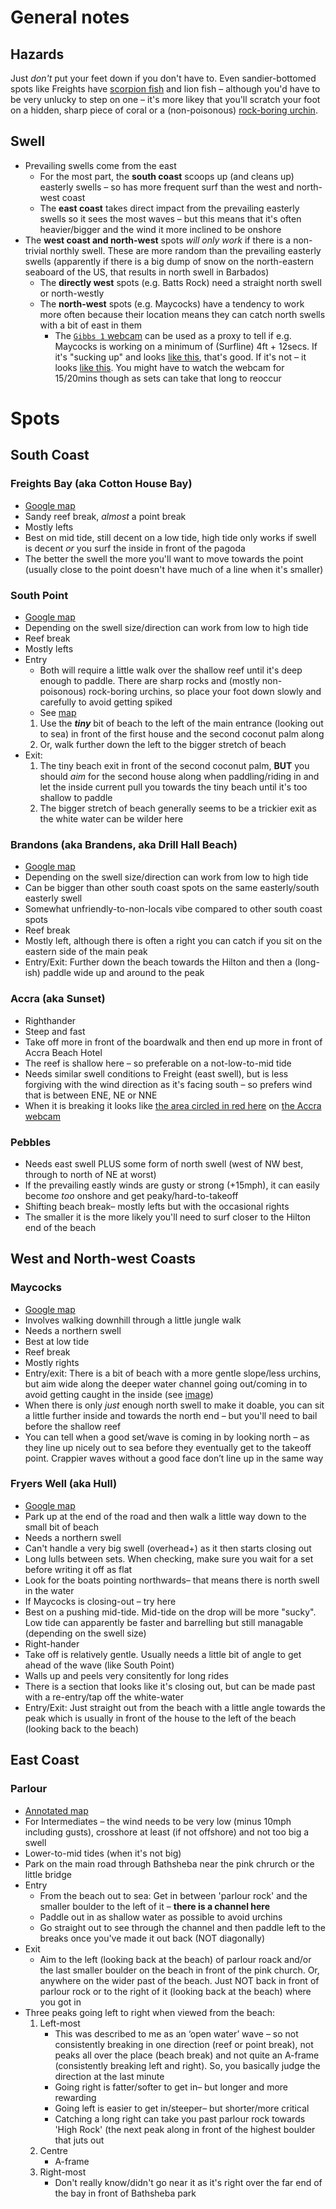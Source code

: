 # General notes

## Hazards

Just _don't_ put your feet down if you don't have to. Even sandier-bottomed spots like Freights have [scorpion fish](https://en.wikipedia.org/wiki/Scorpaena_plumieri) and lion fish – although you'd have to be very unlucky to step on one – it's more likey that you'll scratch your foot on a hidden, sharp piece of coral or a (non-poisonous) [rock-boring urchin](https://en.wikipedia.org/wiki/Echinometra_lucunter).  

## Swell

- Prevailing swells come from the east
  - For the most part, the **south coast** scoops up (and cleans up) easterly swells – so has more frequent surf than the west and north-west coast
  - The **east coast** takes direct impact from the prevailing easterly swells so it sees the most waves – but this means that it's often heavier/bigger and the wind it more inclined to be onshore
- The **west coast and north-west** spots _will only work_ if there is a non-trivial northly swell. These are more random than the prevailing easterly swells (apparently if there is a big dump of snow on the north-eastern seaboard of the US, that results in north swell in Barbados)
  - The **directly west** spots (e.g. Batts Rock) need a straight north swell or north-westly
  - The **north-west** spots (e.g. Maycocks) have a tendency to work more often because their location means they can catch north swells with a bit of east in them
    - The [`Gibbs 1` webcam](https://www.iwcpinc.com/cameras/gibbes-1/) can be used as a proxy to tell if e.g. Maycocks is working on a minimum of (Surfline) 4ft + 12secs. If it's "sucking up" and looks [like this]([url](https://github.com/lukehefson/node-app/assets/1469659/289be21c-e3c0-4f3e-86d7-176b10b0d17d)), that's good. If it's not – it looks [like this](https://github.com/lukehefson/node-app/assets/1469659/8bf25e4a-a0a8-4713-b6d3-4fe16d810c0e). You might have to watch the webcam for 15/20mins though as sets can take that long to reoccur 

# Spots

## South Coast

### Freights Bay (aka Cotton House Bay)
- [Google map](https://goo.gl/maps/paPiFN6tgg1L6DZG6)
- Sandy reef break, _almost_ a point break
- Mostly lefts
- Best on mid tide, still decent on a low tide, high tide only works if swell is decent _or_ you surf the inside in front of the pagoda 
- The better the swell the more you'll want to move towards the point (usually close to the point doesn't have much of a line when it's smaller)

### South Point
- [Google map](https://goo.gl/maps/BXwhR2rW5zpqAfdr7)
- Depending on the swell size/direction can work from low to high tide
- Reef break
- Mostly lefts
- Entry
  - Both will require a little walk over the shallow reef until it's deep enough to paddle. There are sharp rocks and (mostly non-poisonous) rock-boring urchins, so place your foot down slowly and carefully to avoid getting spiked
  - See [map](https://user-images.githubusercontent.com/1469659/172950596-65413cf5-981c-45b8-abc7-51bb304a0f09.png)
  1. Use the **_tiny_** bit of beach to the left of the main entrance (looking out to sea) in front of the first house and the second coconut palm along
  2. Or, walk further down the left to the bigger stretch of beach
- Exit:
  1. The tiny beach exit in front of the second coconut palm, **BUT** you should _aim_ for the second house along when paddling/riding in and let the inside current pull you towards the tiny beach until it's too shallow to paddle
  2. The bigger stretch of beach generally seems to be a trickier exit as the white water can be wilder here

### Brandons (aka Brandens, aka Drill Hall Beach)
- [Google map](https://goo.gl/maps/SmbYjJoJa9hX4wyU7)
- Depending on the swell size/direction can work from low to high tide
- Can be bigger than other south coast spots on the same easterly/south easterly swell
- Somewhat unfriendly-to-non-locals vibe compared to other south coast spots
- Reef break
- Mostly left, although there is often a right you can catch if you sit on the eastern side of the main peak
- Entry/Exit: Further down the beach towards the Hilton and then a (long-ish) paddle wide up and around to the peak
 
### Accra (aka Sunset)

- Righthander
- Steep and fast
- Take off more in front of the boardwalk and then end up more in front of Accra Beach Hotel
- The reef is shallow here – so preferable on a not-low-to-mid tide
- Needs similar swell conditions to Freight (east swell), but is less forgiving with the wind direction as it's facing south – so prefers wind that is between ENE, NE or NNE
- When it is breaking it looks like [the area circled in red here](https://github.com/lukehefson/node-app/assets/1469659/ba00ae6e-466e-4c3d-96ce-b7f386d76b04) on [the Accra webcam](https://www.iwcpinc.com/cameras/accra/)

### Pebbles

- Needs east swell PLUS some form of north swell (west of NW best, through to north of NE at worst)
- If the prevailing eastly winds are gusty or strong (+15mph), it can easily become _too_ onshore and get peaky/hard-to-takeoff
- Shifting beach break– mostly lefts but with the occasional rights
- The smaller it is the more likely you'll need to surf closer to the Hilton end of the beach

## West and North-west Coasts

### Maycocks

- [Google map](https://goo.gl/maps/7Nfmz88BN7dLE1Vt6)
- Involves walking downhill through a little jungle walk
- Needs a northern swell
- Best at low tide
- Reef break
- Mostly rights
- Entry/exit: There is a bit of beach with a more gentle slope/less urchins, but aim wide along the deeper water channel going out/coming in to avoid getting caught in the inside (see [image](https://user-images.githubusercontent.com/1469659/174449204-9ffff129-b443-43d4-9396-b67db192c116.png))
- When there is only _just_ enough north swell to make it doable, you can sit a little further inside and towards the north end – but you'll need to bail before the shallow reef
- You can tell when a good set/wave is coming in by looking north – as they line up nicely out to sea before they eventually get to the takeoff point. Crappier waves without a good face don’t line up in the same way

### Fryers Well (aka Hull)

- [Google map](https://maps.app.goo.gl/7q2ESBn6zzQ1dZjh8)
- Park up at the end of the road and then walk a little way down to the small bit of beach
- Needs a northern swell
- Can't handle a very big swell (overhead+) as it then starts closing out
- Long lulls between sets. When checking, make sure you wait for a set before writing it off as flat
- Look for the boats pointing northwards– that means there is north swell in the water
- If Maycocks is closing-out – try here
- Best on a pushing mid-tide. Mid-tide on the drop will be more "sucky". Low tide can apparently be faster and barrelling but still managable (depending on the swell size)
- Right-hander
- Take off is relatively gentle. Usually needs a little bit of angle to get ahead of the wave (like South Point)
- Walls up and peels very consitently for long rides
- There is a section that looks like it's closing out, but can be made past with a re-entry/tap off the white-water
- Entry/Exit: Just straight out from the beach with a little angle towards the peak which is usually in front of the house to the left of the beach (looking back to the beach)

## East Coast

### Parlour

- [Annotated map](https://github.com/lukehefson/surfing/assets/1469659/7379cc3e-8c6a-40ca-8eab-c02a0bf945f0)
- For Intermediates – the wind needs to be very low (minus 10mph including gusts), crosshore at least (if not offshore) and not too big a swell
- Lower-to-mid tides (when it's not big)
- Park on the main road through Bathsheba near the pink chrurch or the little bridge
- Entry
  - From the beach out to sea: Get in between 'parlour rock' and the smaller boulder to the left of it – **there is a channel here**
  - Paddle out in as shallow water as possible to avoid urchins
  - Go straight out to see through the channel and then paddle left to the breaks once you've made it out back (NOT diagonally)
- Exit
  - Aim to the left (looking back at the beach) of parlour roack and/or the last smaller boulder on the beach in front of the pink church. Or, anywhere on the wider past of the beach. Just NOT back in front of parlour rock or to the right of it (looking back at the beach) where you got in
- Three peaks going left to right when viewed from the beach:
  1. Left-most
      - This was described to me as an ‘open water’ wave – so not consistently breaking in one direction (reef or point break), not peaks all over the place (beach break) and not quite an A-frame (consistently breaking left and right). So, you basically judge the direction at the last minute
      - Going right is fatter/softer to get in– but longer and more rewarding
      - Going left is easier to get in/steeper– but shorter/more critical
      - Catching a long right can take you past parlour rock towards 'High Rock' (the next peak along in front of the highest boulder that juts out
  2. Centre
      - A-frame
  3. Right-most
      - Don't really know/didn't go near it as it's right over the far end of the bay in front of Bathsheba park
